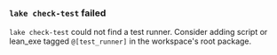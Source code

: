 ### `lake check-test` failed
`lake check-test` could not find a test runner. Consider adding script or lean_exe tagged `@[test_runner]` in the workspace's root package.